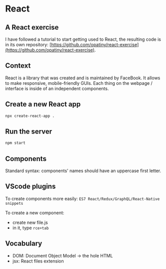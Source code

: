 # React

## A React exercise

I have followed a tutorial to start getting used to React, the resulting code is in its own repository: [https://github.com/opatiny/react-exercise](https://github.com/opatiny/react-exercise).

## Context

React is a library that was created and is maintained by FaceBook. It allows to make responsive, mobile-friendly GUIs. Each thing on the webpage / interface is inside of an independent components.

## Create a new React app

```bash
npx create-react-app .
```

## Run the server

```bash
npm start
```

## Components

Standard syntax: components' names should have an uppercase first letter.

## VScode plugins

To create components more easily: `ES7 React/Redux/GraphQL/React-Native snippets`

To create a new component:
- create new file.js
- in it, type `rce+tab`


## Vocabulary

- DOM: Document Object Model -> the hole HTML
- jsx: React files extension